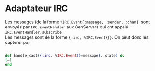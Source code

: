 # Adaptateur IRC

Les messages (de la forme `%IRC.Event{:message, :sender, :chan}`) sont envoyés par `IRC.EventHandler` aux GenServers qui
ont appelé `IRC.EventHandler.subscribe`.  
Les messages sont de la forme `{:irc, %IRC.Event{}}`. On peut donc les capturer par

```Elixir

def handle_cast({:irc, %IRC.Event{}=message}, state) do
[…]
end
```

